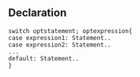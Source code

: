 ## Declaration
```
switch optstatement; optexpression{
case expression1: Statement..
case expression2: Statement..
...
default: Statement..
}
```
